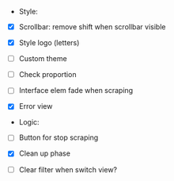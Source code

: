 
* Style:
- [x] Scrollbar: remove shift when scrollbar visible
- [x] Style logo (letters)
- [ ] Custom theme
- [ ] Check proportion
- [ ] Interface elem fade when scraping
- [x] Error view 



* Logic:
- [ ] Button for stop scraping
- [x] Clean up phase
- [ ] Clear filter when switch view?


